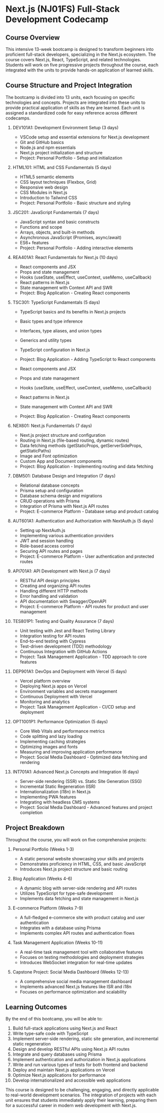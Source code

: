 # Next.js (NJ01FS) Full-Stack Development Codecamp

## Course Overview

This intensive 13-week bootcamp is designed to transform beginners into proficient full-stack developers, specializing in the Next.js ecosystem. The course covers Next.js, React, TypeScript, and related technologies. Students will work on five progressive projects throughout the course, each integrated with the units to provide hands-on application of learned skills.

## Course Structure and Project Integration

The bootcamp is divided into 13 units, each focusing on specific technologies and concepts. Projects are integrated into these units to provide practical application of skills as they are learned. Each unit is assigned a standardized code for easy reference across different codecamps.

1. DEV101A1: Development Environment Setup (3 days)

   - VSCode setup and essential extensions for Next.js development
   - Git and GitHub basics
   - Node.js and npm essentials
   - Next.js project initialization and structure
   - Project: Personal Portfolio - Setup and initialization

2. HTML101: HTML and CSS Fundamentals (5 days)

   - HTML5 semantic elements
   - CSS layout techniques (Flexbox, Grid)
   - Responsive web design
   - CSS Modules in Next.js
   - Introduction to Tailwind CSS
   - Project: Personal Portfolio - Basic structure and styling

3. JSC201: JavaScript Fundamentals (7 days)

   - JavaScript syntax and basic constructs
   - Functions and scope
   - Arrays, objects, and built-in methods
   - Asynchronous JavaScript (Promises, async/await)
   - ES6+ features
   - Project: Personal Portfolio - Adding interactive elements

4. REA401A1: React Fundamentals for Next.js (10 days)

   - React components and JSX
   - Props and state management
   - Hooks (useState, useEffect, useContext, useMemo, useCallback)
   - React patterns in Next.js
   - State management with Context API and SWR
   - Project: Blog Application - Creating React components

5. TSC301: TypeScript Fundamentals (5 days)

   - TypeScript basics and its benefits in Next.js projects
   - Basic types and type inference
   - Interfaces, type aliases, and union types
   - Generics and utility types
   - TypeScript configuration in Next.js
   - Project: Blog Application - Adding TypeScript to React components

   - React components and JSX
   - Props and state management
   - Hooks (useState, useEffect, useContext, useMemo, useCallback)
   - React patterns in Next.js
   - State management with Context API and SWR
   - Project: Blog Application - Creating React components

6. NEX601: Next.js Fundamentals (7 days)

   - Next.js project structure and configuration
   - Routing in Next.js (file-based routing, dynamic routes)
   - Data fetching methods (getStaticProps, getServerSideProps, getStaticPaths)
   - Image and Font optimization
   - Custom App and Document components
   - Project: Blog Application - Implementing routing and data fetching

7. DBM501: Database Design and Integration (7 days)

   - Relational database concepts
   - Prisma setup and configuration
   - Database schema design and migrations
   - CRUD operations with Prisma
   - Integration of Prisma with Next.js API routes
   - Project: E-commerce Platform - Database setup and product catalog

8. AUT601A1: Authentication and Authorization with NextAuth.js (5 days)

   - Setting up NextAuth.js
   - Implementing various authentication providers
   - JWT and session handling
   - Role-based access control
   - Securing API routes and pages
   - Project: E-commerce Platform - User authentication and protected routes

9. API701A1: API Development with Next.js (7 days)

   - RESTful API design principles
   - Creating and organizing API routes
   - Handling different HTTP methods
   - Error handling and validation
   - API documentation with Swagger/OpenAPI
   - Project: E-commerce Platform - API routes for product and user management

10. TES801P1: Testing and Quality Assurance (7 days)

    - Unit testing with Jest and React Testing Library
    - Integration testing for API routes
    - End-to-end testing with Cypress
    - Test-driven development (TDD) methodology
    - Continuous Integration with GitHub Actions
    - Project: Task Management Application - TDD approach to core features

11. DEP901A1: DevOps and Deployment with Vercel (5 days)

    - Vercel platform overview
    - Deploying Next.js apps on Vercel
    - Environment variables and secrets management
    - Continuous Deployment with Vercel
    - Monitoring and analytics
    - Project: Task Management Application - CI/CD setup and deployment

12. OPT1001P1: Performance Optimization (5 days)

    - Core Web Vitals and performance metrics
    - Code splitting and lazy loading
    - Implementing caching strategies
    - Optimizing images and fonts
    - Measuring and improving application performance
    - Project: Social Media Dashboard - Optimized data fetching and rendering

13. INT701A1: Advanced Next.js Concepts and Integration (6 days)
    - Server-side rendering (SSR) vs. Static Site Generation (SSG)
    - Incremental Static Regeneration (ISR)
    - Internationalization (i18n) in Next.js
    - Implementing PWA features
    - Integrating with headless CMS systems
    - Project: Social Media Dashboard - Advanced features and project completion

## Project Breakdown

Throughout the course, you will work on five comprehensive projects:

1. Personal Portfolio (Weeks 1-3)

   - A static personal website showcasing your skills and projects
   - Demonstrates proficiency in HTML, CSS, and basic JavaScript
   - Introduces Next.js project structure and basic routing

2. Blog Application (Weeks 4-6)

   - A dynamic blog with server-side rendering and API routes
   - Utilizes TypeScript for type-safe development
   - Implements data fetching and state management in Next.js

3. E-commerce Platform (Weeks 7-9)

   - A full-fledged e-commerce site with product catalog and user authentication
   - Integrates with a database using Prisma
   - Implements complex API routes and authentication flows

4. Task Management Application (Weeks 10-11)

   - A real-time task management tool with collaborative features
   - Focuses on testing methodologies and deployment strategies
   - Introduces WebSocket integration for real-time updates

5. Capstone Project: Social Media Dashboard (Weeks 12-13)
   - A comprehensive social media management dashboard
   - Implements advanced Next.js features like ISR and i18n
   - Focuses on performance optimization and scalability

## Learning Outcomes

By the end of this bootcamp, you will be able to:

1. Build full-stack applications using Next.js and React
2. Write type-safe code with TypeScript
3. Implement server-side rendering, static site generation, and incremental static regeneration
4. Design and develop RESTful APIs using Next.js API routes
5. Integrate and query databases using Prisma
6. Implement authentication and authorization in Next.js applications
7. Write and run various types of tests for both frontend and backend
8. Deploy and maintain Next.js applications on Vercel
9. Optimize Next.js applications for performance
10. Develop internationalized and accessible web applications

This course is designed to be challenging, engaging, and directly applicable to real-world development scenarios. The integration of projects with each unit ensures that students immediately apply their learning, preparing them for a successful career in modern web development with Next.js.
